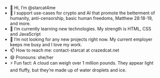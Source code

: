 - 👋 Hi, I’m @starcat4me
- 👀 I support use-cases for crypto and AI that promote the betterment of humanity, anti-censorship, basic human freedoms, Matthew 28:18-19, and more.  
- 🌱 I’m currently learning new technologies.  My strength is HTML, CSS and JavaScript
- 💞️ I’m not looking for any new projects right now.  My current employer keeps me busy and I love my work.
- 📫 How to reach me: contact-starcat at crazedcat.net
- 😄 Pronouns: she/her
- ⚡ Fun fact: A cloud can weigh over 1 million pounds. They appear light and fluffy, but they’re made up of water droplets and ice.

<!---
starcat4me/starcat4me is a ✨ special ✨ repository because its `README.md` (this file) appears on your GitHub profile.
You can click the Preview link to take a look at your changes.
--->
